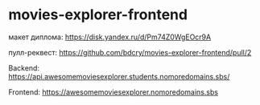 # movies-explorer-frontend
макет диплома: https://disk.yandex.ru/d/Pm74Z0WgEOcr9A

пулл-реквест: https://github.com/bdcry/movies-explorer-frontend/pull/2

Backend: https://api.awesomemoviesexplorer.students.nomoredomains.sbs/

Frontend: https://awesomemoviesexplorer.nomoredomains.sbs